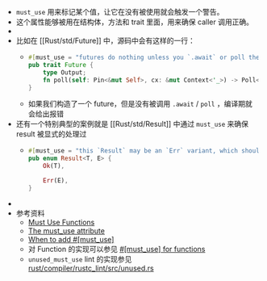 - `must_use` 用来标记某个值，让它在没有被使用就会触发一个警告。
- 这个属性能够被用在结构体，方法和 trait 里面，用来确保 caller 调用正确。
-
- 比如在 [[Rust/std/Future]] 中，源码中会有这样的一行：
	- ```rust
	  #[must_use = "futures do nothing unless you `.await` or poll them"]
	  pub trait Future {
	      type Output;
	      fn poll(self: Pin<&mut Self>, cx: &mut Context<'_>) -> Poll<Self::Output>;
	  }
	  ```
	- 如果我们构造了一个 future，但是没有被调用 `.await` / `poll` ，编译期就会给出报错
- 还有一个特别典型的案例就是 [[Rust/std/Result]] 中通过 `must_use` 来确保 result 被显式的处理过
	- ```rust
	  #[must_use = "this `Result` may be an `Err` variant, which should be handled"]
	  pub enum Result<T, E> {
	      Ok(T),
	  
	      Err(E),
	  }
	  ```
-
- 参考资料
	- [Must Use Functions](https://rust-lang.github.io/rfcs/1940-must-use-functions.html)
	- [The must_use attribute](https://doc.rust-lang.org/reference/attributes/diagnostics.html#the-must_use-attribute)
	- [When to add #[must_use]](https://std-dev-guide.rust-lang.org/code-considerations/design/must-use.html)
	- 对 Function 的实现可以参见 [#[must_use] for functions](https://github.com/rust-lang/rust/pull/43728)
	- `unused_must_use` lint 的实现参见 [rust/compiler/rustc_lint/src/unused.rs](https://github.com/rust-lang/rust/blob/master/compiler/rustc_lint/src/unused.rs)
